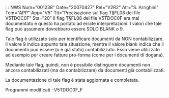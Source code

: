  :  : NWS Num="001238" Date="20070427" Rel="V2R2" Atr="S. Arrighini" Tem="APP" App="V5" Tit="Precisazione sul flag T§FL08 del file V5TDOC0F" Sts="20"
Il flag T§FL08 del file V5TDOC0F era mal documentato e questo ha portato ad errate interpretazioni.
I valori che tale flag può assumere dovrebbero essere SOLO BLANK o 9.

Tale flag è utilizzato solo per identificare documenti da NON contabilizzare. Il valore 9 indica appunto tale situazione, mentre il valore blank indica che il documento può essere (o è già stato)
contabilizzato. Esso viene utilizzato ad esempio per creare fatture pro-forma (come per i documenti
di dogana).

Mediante tale flag, quindi, non è possibile distinguere documenti non ancora contabilizzati (ma da
contabilizzare) da documenti già contabilizzati.

La documentazione di tale flag è stata aggiornata e completata.

Programmi modificati : 
V5TDOC0F_F
